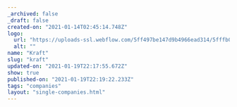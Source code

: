 ```yaml
---
_archived: false
_draft: false
created-on: "2021-01-14T02:45:14.748Z"
logo:
  url: "https://uploads-ssl.webflow.com/5ff497be147d9b4966ead314/5fffb03735fe92effeb4a754_kraftgrey.jpg"
  alt: ""
name: "Kraft"
slug: "kraft"
updated-on: "2021-01-19T22:17:55.672Z"
show: true
published-on: "2021-01-19T22:19:22.233Z"
tags: "companies"
layout: "single-companies.html"
---
```



